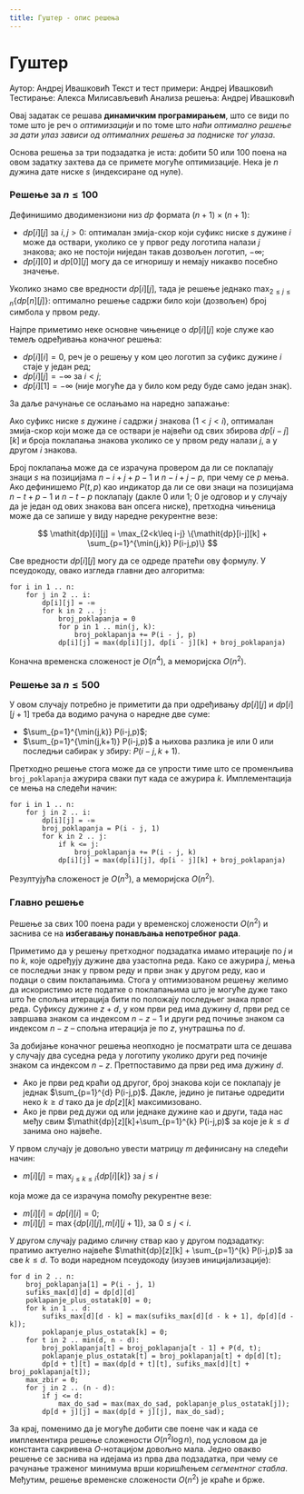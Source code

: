 ```yaml
---
title: Гуштер - опис решења
---
```


# Гуштер

Аутор: Андреј Ивашковић
Текст и тест примери: Андреј Ивашковић
Тестирање: Алекса Милисављевић
Анализа решења: Андреј Ивашковић

Овај задатак се решава **динамичким програмирањем**, што се види по томе што је реч о *оптимизацији* и по томе што *наћи оптимално решење за дати улаз зависи од оптималних решења за подниске тог улаза*.

Основа решења за три подзадатка је иста: добити $50$ или $100$ поена на овом задатку захтева да се примете могуће оптимизације.
Нека је $n$ дужина дате ниске $s$ (индексиране од нуле).

### Решење за $n \leq 100$

Дефинишимо дводимензиони низ $\mathit{dp}$ формата $(n+1)\times(n+1)$:

* $\mathit{dp}[i][j]$ за $i,j>0$: оптималан змија-скор који суфикс ниске $s$ дужине $i$ може да оствари, уколико се у првог реду логотипа налази $j$ знакова; ако не постоји ниједан такав дозвољен логотип, $-\infty$;
* $\mathit{dp}[i][0]$ и $\mathit{dp}[0][j]$ могу да се игноришу и немају никакво посебно значење.

Уколико знамо све вредности $\mathit{dp}[i][j]$, тада је решење једнако $\max_{2 \leq j \leq n} \{\mathit{dp}[n][j]\}$: оптимално решење садржи било који (дозвољен) број симбола у првом реду.

Најпре приметимо неке основне чињенице о $\mathit{dp}[i][j]$ које служе као темељ одређивања коначног решења:

* $\mathit{dp}[i][i] = 0$, реч је о решењу у ком цео логотип за суфикс дужине $i$ стаје у један ред;
* $\mathit{dp}[i][j] = -\infty$ за $i<j$;
* $\mathit{dp}[i][1] = -\infty$ (није могуће да у било ком реду буде само један знак).

За даље рачунање се ослањамо на наредно запажање:

Ако суфикс ниске $s$ дужине $i$ садржи $j$ знакова ($1<j<i$), оптималан змија-скор који може да се оствари је највећи од свих збирова $\mathit{dp}[i-j][k]$ и броја поклапања знакова уколико се у првом реду налази $j$, а у другом $i$ знакова.

Број поклапања може да се израчуна провером да ли се поклапају знаци $s$ на позицијама $n-i+j+p-1$ и $n-i+j-p$, при чему се $p$ мења. Ако дефинишемо $P(t,p)$ као индикатор да ли се ови знаци на позицијама $n-t+p-1$ и $n-t-p$ поклапају (дакле $0$ или $1$; $0$ је одговор и у случају да је један од ових знакова ван опсега ниске), претходна чињеница може да се запише у виду наредне рекурентне везе:

$$
\mathit{dp}[i][j] = \max_{2<k\leq i-j} \{\mathit{dp}[i-j][k] + \sum_{p=1}^{\min(j,k)} P(i-j,p)\}
$$

Све вредности $\mathit{dp}[i][j]$ могу да се одреде пратећи ову формулу.
У псеудокоду, овако изгледа главни део алгоритма:
```
for i in 1 .. n:
    for j in 2 .. i:
        dp[i][j] = -∞
        for k in 2 .. j:
            broj_poklapanja = 0
            for p in 1 .. min(j, k):
                broj_poklapanja += P(i - j, p)
            dp[i][j] = max(dp[i][j], dp[i - j][k] + broj_poklapanja)
```

Коначна временска сложеност је $O(n^4)$, а меморијска $O(n^2)$.

### Решење за $n \leq 500$

У овом случају потребно је приметити да при одређивању $\mathit{dp}[i][j]$ и $\mathit{dp}[i][j+1]$ треба да водимо рачуна о наредне две суме:
* $\sum_{p=1}^{\min(j,k)} P(i-j,p)$;
* $\sum_{p=1}^{\min(j,k+1)} P(i-j,p)$
а њихова разлика је или $0$ или последњи сабирак у збиру: $P(i-j,k+1)$.

Претходно решење стога може да се упрости тиме што се променљива `broj_poklapanja` ажурира сваки пут када се ажурира $k$. Имплементација се мења на следећи начин:
```
for i in 1 .. n:
    for j in 2 .. i:
        dp[i][j] = -∞
        broj_poklapanja = P(i - j, 1)
        for k in 2 .. j:
            if k <= j:
                broj_poklapanja += P(i - j, k)
            dp[i][j] = max(dp[i][j], dp[i - j][k] + broj_poklapanja)
```

Резултујућа сложеност је $O(n^3)$, а меморијска $O(n^2)$.

### Главно решење

Решење за свих $100$ поена ради у временској сложености $O(n^2)$ и заснива се на **избегавању понављања непотребног рада**.

Приметимо да у решењу претходног подзадатка имамо итерације по $j$ и по $k$, које одређују дужине два узастопна реда.
Како се ажурира $j$, мења се последњи знак у првом реду и први знак у другом реду, као и подаци о свим поклапањима.
Стога у оптимизованом решењу желимо да искористимо исте податке о поклапањима што је могуће дуже тако што ће спољна итерација бити по положају последњег знака првог реда.
Суфиксу дужине $z+d$, у ком први ред има дужину $d$, први ред се завршава знаком са индексом $n-z-1$ и други ред почиње знаком са индексом $n-z$ – спољна итерација је по $z$, унутрашња по $d$.

За добијање коначног решења неопходно је посматрати шта се дешава у случају два суседна реда у логотипу уколико други ред починје знаком са индексом $n-z$. Претпоставимо да први ред има дужину $d$.

* Ако је први ред краћи од другог, број знакова који се поклапају је једнак $\sum_{p=1}^{d} P(i-j,p)$.
Дакле, једино је питање одредити неко $k \geq d$ тако да је $\mathit{dp}[z][k]$ максимизовано.
* Ако је први ред дужи од или једнаке дужине као и други, тада нас међу свим $\mathit{dp}[z][k]+\sum_{p=1}^{k} P(i-j,p)$ за које је $k\leq d$ занима оно највеће.

У првом случају је довољно увести матрицу $m$ дефинисану на следећи начин:

* $m[i][j] = \max_{j\leq k\leq i}\{\mathit{dp}[i][k]\}$ за $j \leq i$

која може да се израчуна помоћу рекурентне везе:

* $m[i][i] = \mathit{dp}[i][i] = 0$;
* $m[i][j] = \max\{\mathit{dp}[i][j],m[i][j+1]\}$, за $0\leq j<i$.

У другом случају радимо сличну ствар као у другом подзадатку: пратимо актуелно највеће $\mathit{dp}[z][k] + \sum_{p=1}^{k} P(i-j,p)$ за све $k\leq d$.
То води наредном псеудокоду (изузев иницијализације):
```
for d in 2 .. n:
    broj_poklapanja[1] = P(i - j, 1)
    sufiks_max[d][d] = dp[d][d]
    poklapanje_plus_ostatak[0] = 0;
    for k in 1 .. d:
        sufiks_max[d][d - k] = max(sufiks_max[d][d - k + 1], dp[d][d - k]);
        poklapanje_plus_ostatak[k] = 0;
    for t in 2 .. min(d, n - d):
        broj_poklapanja[t] = broj_poklapanja[t - 1] + P(d, t);
        poklapanje_plus_ostatak[t] = broj_poklapanja[t] + dp[d][t];
        dp[d + t][t] = max(dp[d + t][t], sufiks_max[d][t] + broj_poklapanja[t]);
    max_zbir = 0;
    for j in 2 .. (n - d):
        if j <= d:
            max_do_sad = max(max_do_sad, poklapanje_plus_ostatak[j]);
        dp[d + j][j] = max(dp[d + j][j], max_do_sad);
```

За крај, поменимо да је могуће добити све поене чак и када се имплементира решење сложености $O(n^2 \log n)$, под условом да је константа сакривена $O$-нотацијом довољно мала.
Једно овакво решење се заснива на идејама из прва два подзадатка, при чему се рачунање траженог минимума врши коришћењем *сегментног стабла*.
Међутим, решење временске сложености $O(n^2)$ је краће и брже.
